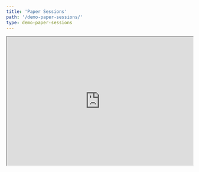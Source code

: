 ```yaml
---
title: 'Paper Sessions'
path: '/demo-paper-sessions/'
type: demo-paper-sessions
---
```


<iframe  width='100%' height='350' src="https://docs.google.com/spreadsheets/d/e/2PACX-1vTcBiL2CrfEbVmKrO78X4BNxzH_mr9vjdOHJpoU3nd-dsqrd7pwlldWWAzgzq31gvqC9Dq5AUgwwmCS/pubhtml?gid=0&amp;single=true&amp;range=A1:D6&amp;widget=true&amp;headers=false"></iframe>
